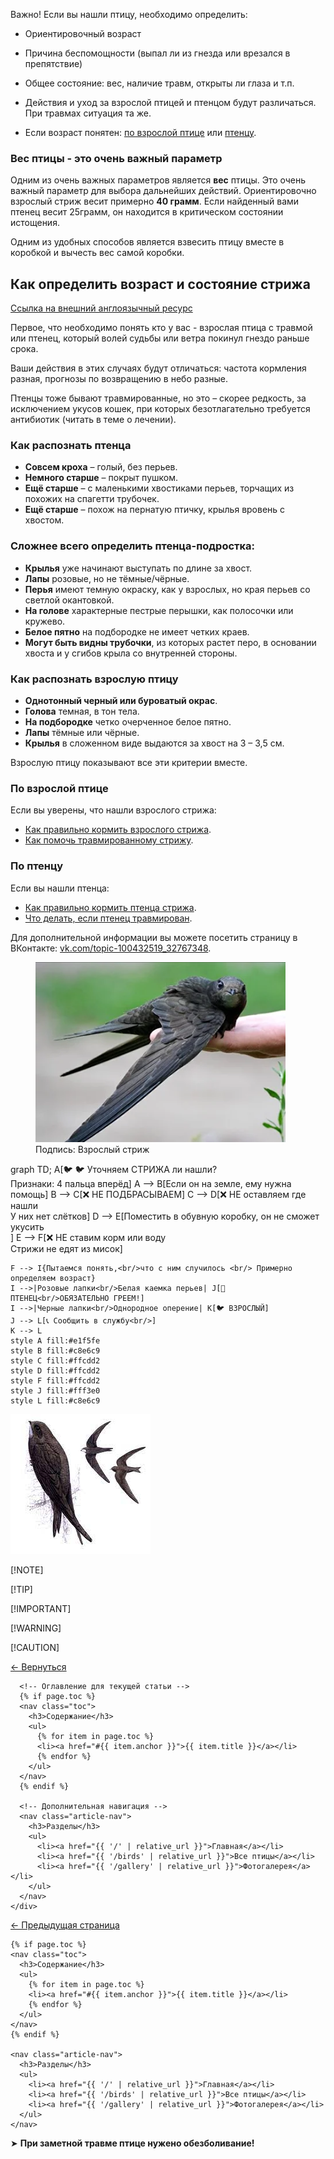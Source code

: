 Важно!
Если вы нашли птицу, необходимо определить:
- Ориентировочный возраст
- Причина беспомощности (выпал ли из гнезда или врезался в препятствие)
- Общее состояние: вес, наличие травм, открыты ли глаза и т.п.


- Действия и уход за взрослой птицей и птенцом будут различаться. При травмах ситуация та же.
- Если возраст понятен: [по взрослой птице](#взрослая-птица) или [птенцу](#птенец).


### Вес птицы - это очень важный параметр

Одним из очень важных параметров является **вес** птицы. 
Это очень важный параметр для выбора дальнейших действий.
Ориентировочно взрослый стриж весит примерно **40 грамм**. 
Если найденный вами птенец весит 25грамм, он находится в критическом состоянии истощения.

Одним из удобных способов является взвесить птицу вместе в коробкой и вычесть вес самой коробки.

## Как определить возраст и состояние стрижа

[Ссылка на внешний англоязычный ресурс](http://www.commonswift.org/nestlings_english.html)

Первое, что необходимо понять кто у вас - взрослая птица с травмой или птенец, который волей судьбы или ветра покинул гнездо раньше срока.

Ваши действия в этих случаях будут отличаться: частота кормления разная, прогнозы по возвращению в небо разные.

Птенцы тоже бывают травмированные, но это – скорее редкость, за исключением укусов кошек, при которых безотлагательно требуется антибиотик (читать в теме о лечении).

### Как распознать птенца

- **Совсем кроха** – голый, без перьев.
- **Немного старше** – покрыт пушком.
- **Ещё старше** – с маленькими хвостиками перьев, торчащих из похожих на спагетти трубочек.
- **Ещё старше** – похож на пернатую птичку, крылья вровень с хвостом.

### Сложнее всего определить птенца-подростка:
- **Крылья** уже начинают выступать по длине за хвост.
- **Лапы** розовые, но не тёмные/чёрные.
- **Перья** имеют темную окраску, как у взрослых, но края перьев со светлой окантовкой.
- **На голове** характерные пестрые перышки, как полосочки или кружево.
- **Белое пятно** на подбородке не имеет четких краев.
- **Могут быть видны трубочки**, из которых растет перо, в основании хвоста и у сгибов крыла со внутренней стороны.

### Как распознать взрослую птицу

- **Однотонный черный или буроватый окрас**.
- **Голова** темная, в тон тела.
- **На подбородке** четко очерченное белое пятно.
- **Лапы** тёмные или чёрные.
- **Крылья** в сложенном виде выдаются за хвост на 3 – 3,5 см.

Взрослую птицу показывают все эти критерии вместе.

### По взрослой птице

Если вы уверены, что нашли взрослого стрижа:
- [Как правильно кормить взрослого стрижа](feeding-swift.md).
- [Как помочь травмированному стрижу](found-swift.md).

### По птенцу

Если вы нашли птенца:
- [Как правильно кормить птенца стрижа](feeding-swift.md).
- [Что делать, если птенец травмирован](found-swift.md).

Для дополнительной информации вы можете посетить страницу в ВКонтакте: [vk.com/topic-100432519_32767348](https://vk.com/topic-100432519_32767348).




<figure>
  <img src="../assets/images/adult_swift.webp" alt="Взрослые стрижи" width="400">
  <figcaption>Подпись: Взрослый стриж</figcaption>
</figure>

<div class="mermaid">
graph TD;
    A[🐦  &#128038;  Уточняем СТРИЖА ли нашли?<br>Признаки: 4 пальца вперёд] 
    A --> B[Если он на земле, ему нужна помощь]
    B --> C[❌ НЕ ПОДБРАСЫВАЕМ]
    C --> D[❌ НЕ оставляем где нашли<br/>У них нет слётков]
    D --> E[Поместить в обувную коробку, он не сможет укусить<br/>]
    E --> F[❌ НЕ ставим корм или воду<br/>Стрижи не едят из мисок]
    
    F --> I{Пытаемся понять,<br/>что с ним случилось <br/> Примерно определяем возраст}
    I -->|Розовые лапки<br/>Белая каемка перьев| J[🐣 ПТЕНЕЦ<br/>ОБЯЗАТЕЛЬНО ГРЕЕМ!]
    I -->|Черные лапки<br/>Однородное оперение| K[🐦 ВЗРОСЛЫЙ]
    J --> L[📞 Сообщить в службу<br/>]
    K --> L
    style A fill:#e1f5fe
    style B fill:#c8e6c9
    style C fill:#ffcdd2
    style D fill:#ffcdd2
    style F fill:#ffcdd2
    style J fill:#fff3e0
    style L fill:#c8e6c9
</div>

![Swift](../assets/images/swift.jpg)



[!NOTE]

[!TIP]

[!IMPORTANT]

[!WARNING]

[!CAUTION]



<div class="article-layout">
  <!-- Боковое меню -->
  <aside class="sidebar">
    <div class="sidebar-content">
      <a href="javascript:history.back()" class="back-button">← Вернуться</a>
      
      <!-- Оглавление для текущей статьи -->
      {% if page.toc %}
      <nav class="toc">
        <h3>Содержание</h3>
        <ul>
          {% for item in page.toc %}
          <li><a href="#{{ item.anchor }}">{{ item.title }}</a></li>
          {% endfor %}
        </ul>
      </nav>
      {% endif %}
      
      <!-- Дополнительная навигация -->
      <nav class="article-nav">
        <h3>Разделы</h3>
        <ul>
          <li><a href="{{ '/' | relative_url }}">Главная</a></li>
          <li><a href="{{ '/birds' | relative_url }}">Все птицы</a></li>
          <li><a href="{{ '/gallery' | relative_url }}">Фотогалерея</a></li>
        </ul>
      </nav>
    </div>
  </aside>
</div>



<!-- Плавающее боковое меню -->
<aside class="floating-sidebar">
  <div class="sidebar-content">
    <a href="javascript:history.back()" class="back-button">← Предыдущая страница</a>
    
    {% if page.toc %}
    <nav class="toc">
      <h3>Содержание</h3>
      <ul>
        {% for item in page.toc %}
        <li><a href="#{{ item.anchor }}">{{ item.title }}</a></li>
        {% endfor %}
      </ul>
    </nav>
    {% endif %}
    
    <nav class="article-nav">
      <h3>Разделы</h3>
      <ul>
        <li><a href="{{ '/' | relative_url }}">Главная</a></li>
        <li><a href="{{ '/birds' | relative_url }}">Все птицы</a></li>
        <li><a href="{{ '/gallery' | relative_url }}">Фотогалерея</a></li>
      </ul>
    </nav>
  </div>
</aside>

  ➤ **При заметной травме птице нужено обезболивание!**
